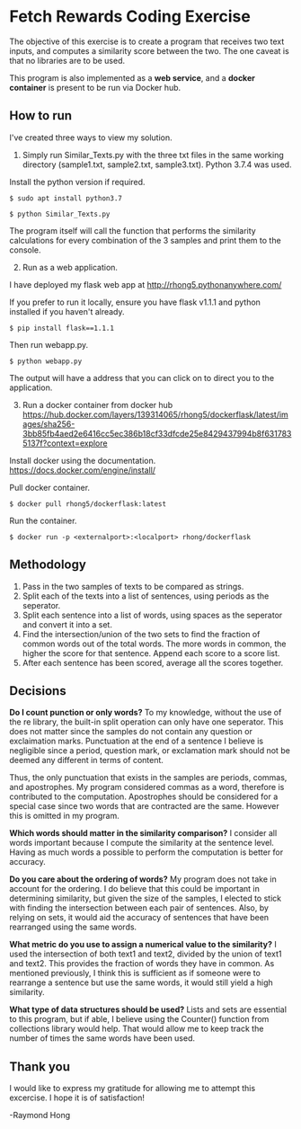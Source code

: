 # Fetch Rewards Coding Exercise

The objective of this exercise is to create a program that receives two text inputs, and computes a similarity score between the two. The one caveat is that no libraries are to be used. 

This program is also implemented as a __web service__, and a __docker container__ is present to be run via Docker hub. 


## How to run

I've created three ways to view my solution.

1. Simply run Similar_Texts.py with the three txt files in the same working directory (sample1.txt, sample2.txt, sample3.txt). Python 3.7.4 was used. 

Install the python version if required. 
```
$ sudo apt install python3.7
```
```
$ python Similar_Texts.py
```

The program itself will call the function that performs the similarity calculations for every combination of the 3 samples and print them to the console.

2. Run as a web application.

I have deployed my flask web app at http://rhong5.pythonanywhere.com/

If you prefer to run it locally, ensure you have flask v1.1.1 and python installed if you haven't already.
```
$ pip install flask==1.1.1
``` 

Then run webapp.py.
```
$ python webapp.py
```
The output will have a address that you can click on to direct you to the application.


3. Run a docker container from docker hub
https://hub.docker.com/layers/139314065/rhong5/dockerflask/latest/images/sha256-3bb85fb4aed2e6416cc5ec386b18cf33dfcde25e8429437994b8f6317835137f?context=explore

Install docker using the documentation.
https://docs.docker.com/engine/install/

Pull docker container.

```
$ docker pull rhong5/dockerflask:latest
```

Run the container.
```
$ docker run -p <externalport>:<localport> rhong/dockerflask
```

  
## Methodology

1. Pass in the two samples of texts to be compared as strings.
2. Split each of the texts into a list of sentences, using periods as the seperator. 
3. Split each sentence into a list of words, using spaces as the seperator and convert it into a set. 
4. Find the intersection/union of the two sets to find the fraction of common words out of the total words. The more words in common, the higher the score for that sentence. Append each score to a score list.
5. After each sentence has been scored, average all the scores together. 

## Decisions
__Do I count punction or only words?__
To my knowledge, without the use of the re library, the built-in split operation can only have one seperator. This does not matter since the samples do not contain any question or exclaimation marks. Punctuation at the end of a sentence I believe is negligible since a period, question mark, or exclamation mark should not be deemed any different in terms of content.

Thus, the only punctuation that exists in the samples are periods, commas, and apostrophes. My program considered commas as a word, therefore is contributed to the computation.  Apostrophes should be considered for a special case since two words that are contracted are the same. However this is omitted in my program. 


__Which words should matter in the similarity comparison?__
I consider all words important because I compute the similarity at the sentence level. Having as much words a possible to perform the computation is better for accuracy. 

__Do you care about the ordering of words?__
My program does not take in account for the ordering. I do believe that this could be important in determining similarity, but given the size of the samples, I elected to stick with finding the intersection between each pair of sentences. Also, by relying on sets, it would aid the accuracy of sentences that have been rearranged using the same words.

__What metric do you use to assign a numerical value to the similarity?__
I used the intersection of both text1 and text2, divided by the union of text1 and text2. This provides the fraction of words they have in common. As mentioned previously, I think this is sufficient as if someone were to rearrange a sentence but use the same words, it would still yield a high similarity.

__What type of data structures should be used?__
Lists and sets are essential to this program, but if able, I believe using the Counter() function from collections library would help. That would allow me to keep track the number of times the same words have been used. 

## Thank you
I would like to express my gratitude for allowing me to attempt this excercise. I hope it is of satisfaction!

-Raymond Hong

